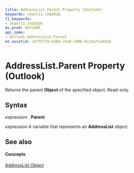 ```yaml
---
title: AddressList.Parent Property (Outlook)
keywords: vbaol11.chm2026
f1_keywords:
- vbaol11.chm2026
ms.prod: OUTLOOK
api_name:
- Outlook.AddressList.Parent
ms.assetid: cb7f5779-bd69-74a8-1986-6c2dafce8d20
---
```



# AddressList.Parent Property (Outlook)

Returns the parent  **Object** of the specified object. Read-only.


## Syntax

 _expression_ . **Parent**

 _expression_ A variable that represents an **AddressList** object.


## See also


#### Concepts


[AddressList Object](addresslist-object-outlook.md)


